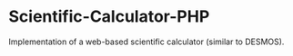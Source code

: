 # Scientific-Calculator-PHP
Implementation of a web-based scientific calculator (similar to DESMOS).
